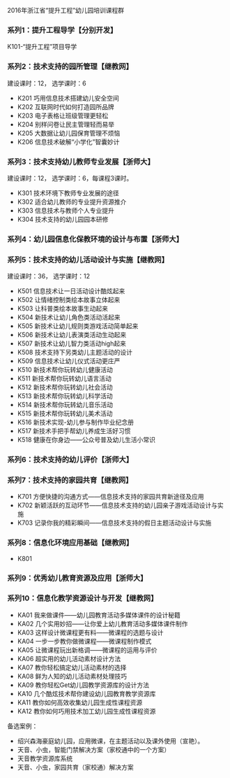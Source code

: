 2016年浙江省“提升工程”幼儿园培训课程群

### 系列1：提升工程导学【分别开发】
K101-“提升工程”项目导学

### 系列2：技术支持的园所管理【继教网】
建设课时：12， 选学课时：6

* K201 巧用信息技术搭建幼儿安全空间
* K202 互联网时代如何打造园所品牌
* K203 电子表格让班级管理更轻松
* K204 别样问卷让民主管理轻而易举
* K205 大数据让幼儿园保育管理不烦恼
* K206 信息技术破解“小学化”智囊妙计

### 系列3：技术支持幼儿教师专业发展【浙师大】
建设课时：12， 选学课时：6，每课程3课时。

* K301 技术环境下教师专业发展的途径
* K302 适合幼儿教师的专业提升资源推介
* K303 信息技术与教师个人专业提升
* K304 技术支持的幼儿园园本研修

### 系列4：幼儿园信息化保教环境的设计与布置【浙师大】

### 系列5：技术支持的幼儿活动设计与实施【继教网】
建设课时：36， 选学课时：12

* K501 信息技术让一日活动设计酷炫起来
* K502 让情绪控制类绘本故事立体起来
* K503 让科普类绘本故事生动起来
* K504 新技术让幼儿角色类活动活起来
* K505 新技术让幼儿规则类游戏活动简单起来
* K506 新技术让幼儿表演类活动生动起来
* K507 新技术让幼儿智力类活动high起来
* K508 技术支持下另类幼儿主题活动的设计
* K509 信息技术让幼儿仪式活动更庄严
* K510 新技术帮你玩转幼儿健康活动
* K511 新技术帮你玩转幼儿语言活动
* K512 新技术帮你玩转幼儿社会活动
* K513 新技术帮你玩转幼儿科学活动
* K514 新技术帮你玩转幼儿音乐活动
* K515 新技术帮你玩转幼儿美术活动
* K516 新技术实现-幼儿参与制作毕业纪念册
* K517 新技术手把手帮幼儿养成生活好习惯
* K518 健康在你身边——公众号普及幼儿生活小常识

### 系列6：技术支持的幼儿评价【浙师大】

### 系列7：技术支持的家园共育【继教网】

* K701 方便快捷的沟通方式——信息技术支持的家园共育新途径及应用
* K702 新颖活跃的互动环节——信息技术支持的幼儿园亲子游戏活动设计与实施
* K703 记录你我的精彩瞬间——信息技术支持的假日主题活动设计与实施

### 系列8：信息化环境应用基础【继教网】

* K801 
### 系列9：优秀幼儿教育资源及应用【浙师大】

### 系列10：信息化教学资源设计与开发【继教网】

* KA01 我来做课件——幼儿园教育活动多媒体课件的设计秘籍
* KA02 几个实用妙招——让你爱上幼儿教育活动多媒体课件制作
* KA03 这样设计微课程更有料——微课程的选题与设计
* KA04 一步一步教你做微课程——微课程制作模式
* KA05 让微课程玩出新格调——微课程的运用与评价
* KA06 超实用的幼儿活动素材设计方法
* KA07 教你轻松搞定幼儿活动素材的选择
* KA08 鲜为人知的幼儿活动素材处理技巧
* KA09 教你轻松Get幼儿园教学资源库的设计方法
* KA10 几个酷炫技术帮你建设幼儿园教育教学资源库
* KA11 教你如何高效收集幼儿园生成性课程资源
* KA12 教你如何巧用技术加工幼儿园生成性课程资源


备选案例：

* 绍兴森海豪庭幼儿园，应用微课，在主题活动以及课外使用（宣艳）。
* 天音、小虫，智能门禁解决方案（家校通中的一个方案）
* 天音教学资源库系统
* 天音、小虫，家园共育（家校通）解决方案
